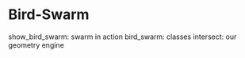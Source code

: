 Bird-Swarm
==========
show_bird_swarm: swarm in action
bird_swarm: classes
intersect: our geometry engine

